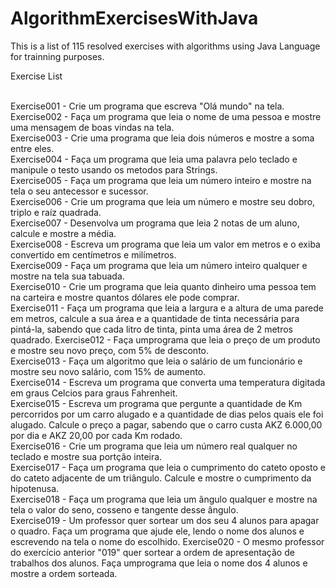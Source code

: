 # AlgorithmExercisesWithJava
This is a list of 115 resolved exercises with algorithms using Java Language for trainning purposes.

Exercise List <br><br>

Exercise001 - Crie um programa que escreva "Olá mundo" na tela.<br>
Exercise002 - Faça um programa que leia o nome de uma pessoa e mostre uma mensagem de boas vindas na tela.<br>
Exercise003 - Crie uma programa que leia dois números e mostre a soma entre eles.<br>
Exercise004 - Faça um programa que leia uma palavra pelo teclado e manipule o testo usando os metodos para Strings.<br>
Exercise005 - Faça um programa que leia um número inteiro e mostre na tela o seu antecessor e sucessor.<br>
Exercise006 - Crie um programa que leia um número e mostre seu dobro, triplo e raíz quadrada.<br>
Exercise007 - Desenvolva um programa que leia 2 notas de um aluno, calcule e mostre a média.<br>
Exercise008 - Escreva um programa que leia um valor em metros e o exiba convertido em centímetros e milímetros.<br>
Exercise009 - Faça um programa que leia um número inteiro qualquer e mostre na tela sua tabuada.<br>
Exercise010 - Crie um programa que leia quanto dinheiro uma pessoa tem na carteira e mostre quantos dólares ele pode comprar.<br>
Exercise011 - Faça um programa que leia a largura e a altura de uma parede em metros, calcule a sua área e a quantidade de tinta necessária para pintá-la, sabendo que cada litro de tinta, pinta uma área de 2 metros quadrado.
Exercise012 - Faça umprograma que leia o preço de um produto e mostre seu novo preço, com 5% de desconto.<br>
Exercise013 - Faça um algoritmo que leia o salário de um funcionário e mostre seu novo salário, com 15% de aumento.<br>
Exercise014 - Escreva um programa que converta uma temperatura digitada em graus Celcios para graus Fahrenheit.<br>
Exercise015 - Escreva um programa que pergunte a quantidade de Km percorridos por um carro alugado e a quantidade de dias pelos quais ele foi alugado. Calcule o preço a pagar, sabendo que o carro custa AKZ 6.000,00 por dia e AKZ 20,00 por cada Km rodado.<br>
Exercise016 - Crie um programa que leia um número real qualquer no teclado e mostre sua portção inteira.<br>
Exercise017 - Faça um programa que leia o cumprimento do cateto oposto e do cateto adjacente de um triângulo. Calcule e mostre o cumprimento da hipotenusa.<br>
Exercise018 - Faça um programa que leia um ângulo qualquer e mostre na tela o valor do seno, cosseno e tangente desse ângulo.<br>
Exercise019 - Um professor quer sortear um dos seu 4 alunos para apagar o quadro. Faça um programa que ajude ele, lendo o nome dos alunos e escrevendo na tela o nome do escolhido.
Exercise020 - O mesmo professor do exercício anterior "019" quer sortear a ordem de apresentação de trabalhos dos alunos. Faça umprograma que leia o nome dos 4 alunos e mostre a ordem sorteada.<br>